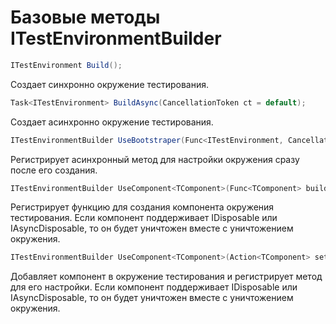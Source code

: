 # Базовые методы ITestEnvironmentBuilder

```csharp
ITestEnvironment Build();
```

Создает синхронно окружение тестирования.

```csharp
Task<ITestEnvironment> BuildAsync(CancellationToken ct = default);
```

Создает aсинхронно окружение тестирования.

```csharp
ITestEnvironmentBuilder UseBootstraper(Func<ITestEnvironment, CancellationToken, Task> bootstrap);
```

Регистрирует асинхронный метод для настройки окружения сразу после его создания.

```csharp
ITestEnvironmentBuilder UseComponent<TComponent>(Func<TComponent> build) where TComponent : class;
```

Регистрирует функцию для создания компонента окружения тестирования. Если компонент поддерживает IDisposable или IAsyncDisposable, то он будет уничтожен вместе с уничтожением окружения.


```csharp
ITestEnvironmentBuilder UseComponent<TComponent>(Action<TComponent> setup) where TComponent : class;
```

Добавляет компонент в окружение тестирования и регистрирует метод для его настройки. Если компонент поддерживает IDisposable или IAsyncDisposable, то он будет уничтожен вместе с уничтожением окружения.
